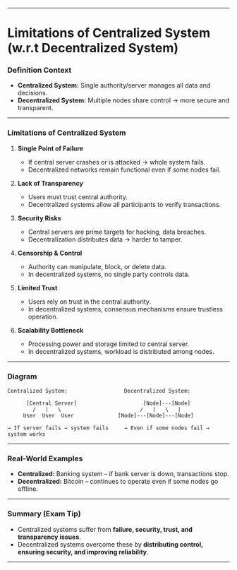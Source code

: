 

---

# **Limitations of Centralized System (w\.r.t Decentralized System)**

### **Definition Context**

* **Centralized System:** Single authority/server manages all data and decisions.
* **Decentralized System:** Multiple nodes share control → more secure and transparent.

---

### **Limitations of Centralized System**

1. **Single Point of Failure**

   * If central server crashes or is attacked → whole system fails.
   * Decentralized networks remain functional even if some nodes fail.

2. **Lack of Transparency**

   * Users must trust central authority.
   * Decentralized systems allow all participants to verify transactions.

3. **Security Risks**

   * Central servers are prime targets for hacking, data breaches.
   * Decentralization distributes data → harder to tamper.

4. **Censorship & Control**

   * Authority can manipulate, block, or delete data.
   * In decentralized systems, no single party controls data.

5. **Limited Trust**

   * Users rely on trust in the central authority.
   * In decentralized systems, consensus mechanisms ensure trustless operation.

6. **Scalability Bottleneck**

   * Processing power and storage limited to central server.
   * In decentralized systems, workload is distributed among nodes.

---

### **Diagram**

```
Centralized System:                  Decentralized System:

      [Central Server]                     [Node]---[Node]
        /   |   \                         /   |   \   | 
     User  User  User              [Node]---[Node]---[Node]

→ If server fails → system fails     → Even if some nodes fail → system works
```

---

### **Real-World Examples**

* **Centralized:** Banking system – if bank server is down, transactions stop.
* **Decentralized:** Bitcoin – continues to operate even if some nodes go offline.

---

### **Summary (Exam Tip)**

* Centralized systems suffer from **failure, security, trust, and transparency issues**.
* Decentralized systems overcome these by **distributing control, ensuring security, and improving reliability**.

---

